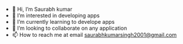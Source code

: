 - 👋 Hi, I’m Saurabh kumar
- 👀 I’m interested in developing apps
- 🌱 I’m currently learning to develope apps
- 💞️ I’m looking to collaborate on any application
- 📫 How to reach me at email saurabhkumarsingh2001@gmail.com

<!---
Saurabh87893/Saurabh87893 is a ✨ special ✨ repository because its `README.md` (this file) appears on your GitHub profile.
You can click the Preview link to take a look at your changes.
--->
